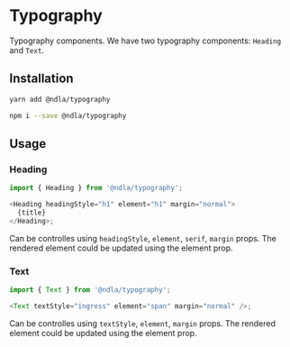# Typography

Typography components. We have two typography components: `Heading` and `Text`.

## Installation

```sh
yarn add @ndla/typography
```

```sh
npm i --save @ndla/typography
```

## Usage

### Heading

```js
import { Heading } from '@ndla/typography';

<Heading headingStyle="h1" element="h1" margin="normal">
  {title}
</Heading>;
```

Can be controlles using `headingStyle`, `element`, `serif`, `margin` props. The rendered element could be updated using the element prop.

### Text

```js
import { Text } from '@ndla/typography';

<Text textStyle="ingress" element="span" margin="normal" />;
```

Can be controlles using `textStyle`, `element`, `margin` props. The rendered element could be updated using the element prop.
